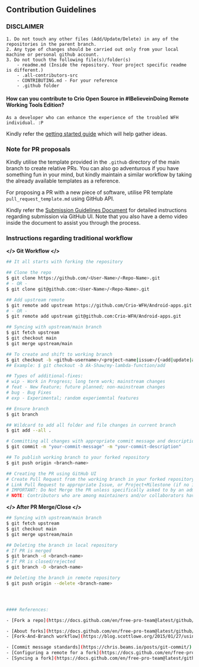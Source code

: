 ## Contribution Guidelines

### DISCLAIMER

    1. Do not touch any other files (Add/Update/Delete) in any of the repositories in the parent branch.
    2. Any type of changes should be carried out only from your local machine or personal github account. 
    3. Do not touch the following file(s)/folder(s) 
        - readme.md (Inside the repository. Your project specific readme is different.) 
        - .all-contributors-src
        - CONTRIBUTING.md - For your reference 
        - .github folder

#### How can you contribute to Crio Open Source in #IBelieveinDoing Remote Working Tools Edition?

`As a developer who can enhance the experience of the troubled WFH individual. :P`


Kindly refer the [getting started guide](https://docs.google.com/document/d/1z5cJHJkuhkMkWyAPTD7seIzH04MhD0dwNkEC6BvQwFk/edit) which will help gather ideas.

### Note for PR proposals

Kindly utilise the template provided in the `.github` directory of the main branch to create relative PRs. You can also go adventurous if you have something fun in your mind, but kindly maintain a similar workflow by taking the already available templates as a reference.

For proposing a PR with a new piece of software, utilise PR template `pull_request_template.md` using GitHub API.

Kindly refer the [Submission Guidelines Document](https://docs.google.com/document/d/1DXgKki3EcEEb-99Oqyyq0WLItTBhXj3aZ1swtKkwg6U/edit) for detailed instructions regarding submission via GitHub UI. Note that you also have a demo video inside the document to assist you through the process.

### Instructions regarding traditional workflow

**</> Git Workflow </>**

```bash
## It all starts with forking the repository

## Clone the repo
$ git clone https://github.com/<User-Name>/<Repo-Name>.git
# - OR -
$ git clone git@github.com:<User-Name>/<Repo-Name>.git

## Add upstream remote
$ git remote add upstream https://github.com/Crio-WFH/Android-apps.git
# - OR -
$ git remote add upstream git@github.com:Crio-WFH/Android-apps.git

## Syncing with upstream/main branch
$ git fetch upstream
$ git checkout main
$ git merge upstream/main

## To create and shift to working branch
$ git checkout -b <github-username>/<project-name|issue>/{<add|update|additional-fixes>}
## Example: $ git checkout -b Ak-Shaw/my-lambda-function/add

## Types of additional-fixes:
# wip - Work in Progress; long term work; mainstream changes
# feat - New Feature; future planned; non-mainstream changes
# bug - Bug Fixes
# exp - Experimental; random experiemntal features

## Ensure branch
$ git branch

## Wildcard to add all folder and file changes in current branch
$ git add --all .

# Committing all changes with appropriate commit message and description
$ git commit -m "your-commit-message" -m "your-commit-description"

## To publish working branch to your forked repository
$ git push origin <branch-name>

## Creating the PR using GitHub UI
# Create Pull Request from the working branch in your forked repository to the master branch in the upstream repository
# Link Pull Request to appropriate Issue, or Project+Milestone (if no issue created)
# IMPORTANT: Do Not Merge the PR unless specifically asked to by an admin or approved by at least 2-3 maintainers.
# NOTE: Contributors who are among maintainers and/or collaborators have merge permissions.

```



**</> After PR Merge/Close </>**

```bash
## Syncing with upstream/main branch
$ git fetch upstream
$ git checkout main
$ git merge upstream/main

## Deleting the branch in local repository
# If PR is merged
$ git branch -d <branch-name>  
# If PR is closed/rejected
$ git branch -D <branch-name>  

## Deleting the branch in remote repository
$ git push origin --delete <branch-name>




#### References:

- [Fork a repo](https://docs.github.com/en/free-pro-team@latest/github/getting-started-with-github/fork-a-repo)

- [About forks](https://docs.github.com/en/free-pro-team@latest/github/collaborating-with-issues-and-pull-requests/about-forks)
- [Fork-And-Branch workflow](https://blog.scottlowe.org/2015/01/27/using-fork-branch-git-workflow/)

- [Commit message standards](https://chris.beams.io/posts/git-commit/)
- [Configuring a remote for a fork](https://docs.github.com/en/free-pro-team@latest/github/collaborating-with-issues-and-pull-requests/configuring-a-remote-for-a-fork)
- [Syncing a fork](https://docs.github.com/en/free-pro-team@latest/github/collaborating-with-issues-and-pull-requests/syncing-a-fork)
